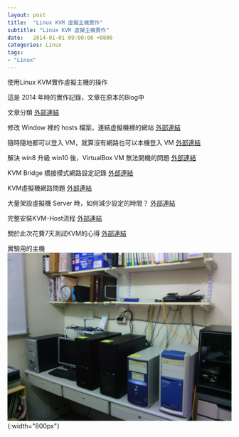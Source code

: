 ```yaml
---
layout: post
title:  "Linux KVM 虛擬主機實作"
subtitle: "Linux KVM 虛擬主機實作"
date:   2014-01-01 09:00:00 +0800
categories: Linux
tags:
- "Linux"
---
```


使用Linux KVM實作虛擬主機的操作

這是 2014 年時的實作記錄，文章在原本的Blog中

文章分類
[外部連結](http://ps.hsuweni.idv.tw/?cat=81)

修改 Window 裡的 hosts 檔案，連結虛擬機裡的網站
[外部連結](http://ps.hsuweni.idv.tw/?p=5116)

隨時隨地都可以登入 VM，就算沒有網路也可以本機登入 VM
[外部連結](http://ps.hsuweni.idv.tw/?p=5084)

解決 win8 升級 win10 後，VirtualBox VM 無法開機的問題
[外部連結](http://ps.hsuweni.idv.tw/?p=5076)

KVM Bridge 橋接模式網路設定記錄
[外部連結](http://ps.hsuweni.idv.tw/?p=4495)

KVM虛擬機網路問題
[外部連結](http://ps.hsuweni.idv.tw/?p=4309)

大量架設虛擬機 Server 時，如何減少設定的時間？
[外部連結](http://ps.hsuweni.idv.tw/?p=4237)

完整安裝KVM-Host流程
[外部連結](http://ps.hsuweni.idv.tw/?p=3059)

關於此次花費7天測試KVM的心得
[外部連結](http://ps.hsuweni.idv.tw/?p=3052)

實驗用的主機
![系統管理後台](/images/linux-kvm/linux-kvm-01.jpg){:width="800px"}